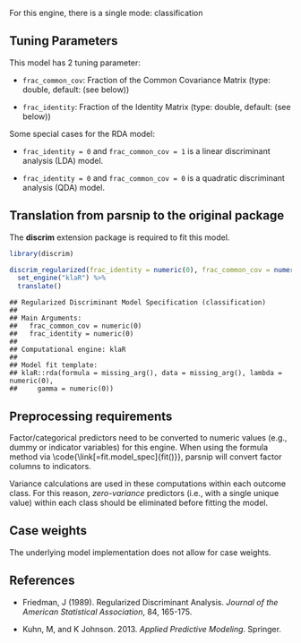 


For this engine, there is a single mode: classification

## Tuning Parameters




This model has 2 tuning parameter:

- `frac_common_cov`: Fraction of the Common Covariance Matrix (type: double, default: (see below))

- `frac_identity`: Fraction of the Identity Matrix (type: double, default: (see below))

Some special cases for the RDA model: 

* `frac_identity = 0` and `frac_common_cov = 1` is a linear discriminant analysis (LDA) model. 

* `frac_identity = 0` and `frac_common_cov = 0` is a quadratic discriminant analysis (QDA) model. 



## Translation from parsnip to the original package

The **discrim** extension package is required to fit this model.


```r
library(discrim)

discrim_regularized(frac_identity = numeric(0), frac_common_cov = numeric(0)) %>% 
  set_engine("klaR") %>% 
  translate()
```

```
## Regularized Discriminant Model Specification (classification)
## 
## Main Arguments:
##   frac_common_cov = numeric(0)
##   frac_identity = numeric(0)
## 
## Computational engine: klaR 
## 
## Model fit template:
## klaR::rda(formula = missing_arg(), data = missing_arg(), lambda = numeric(0), 
##     gamma = numeric(0))
```

## Preprocessing requirements


Factor/categorical predictors need to be converted to numeric values (e.g., dummy or indicator variables) for this engine. When using the formula method via \\code{\\link[=fit.model_spec]{fit()}}, parsnip will convert factor columns to indicators.


Variance calculations are used in these computations within each outcome class. For this reason,  _zero-variance_ predictors (i.e., with a single unique value) within each class should be eliminated before fitting the model. 



## Case weights


The underlying model implementation does not allow for case weights. 

## References

 - Friedman, J (1989). Regularized Discriminant Analysis. _Journal of the American Statistical Association_, 84, 165-175.

 - Kuhn, M, and K Johnson. 2013. _Applied Predictive Modeling_. Springer.
